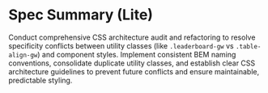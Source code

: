 # Spec Summary (Lite)

Conduct comprehensive CSS architecture audit and refactoring to resolve specificity conflicts
between utility classes (like `.leaderboard-gw` vs `.table-align-gw`) and component styles.
Implement consistent BEM naming conventions, consolidate duplicate utility classes, and establish
clear CSS architecture guidelines to prevent future conflicts and ensure maintainable, predictable
styling.

